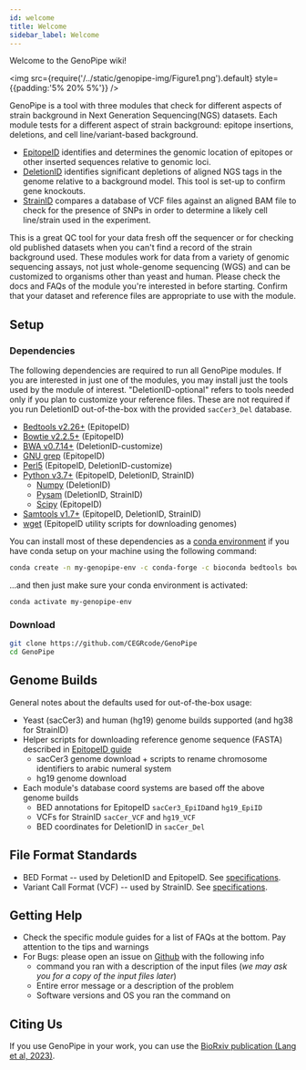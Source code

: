 ```yaml
---
id: welcome
title: Welcome
sidebar_label: Welcome
---
```

Welcome to the GenoPipe wiki!

<img src={require('/../static/genopipe-img/Figure1.png').default} style={{padding:'5% 20% 5%'}} />


GenoPipe is a tool with three modules that check for different aspects of strain background in Next Generation Sequencing(NGS) datasets. Each module tests for a different aspect of strain background: epitope insertions, deletions, and cell line/variant-based background.
  - [EpitopeID][epitopeid-md] identifies and determines the genomic location of epitopes or other inserted sequences relative to genomic loci.
  - [DeletionID][epitopeid-md] identifies significant depletions of aligned NGS tags in the genome relative to a background model. This tool is set-up to confirm gene knockouts.
  - [StrainID][strainid-md] compares a database of VCF files against an aligned BAM file to check for the presence of SNPs in order to determine a likely cell line/strain used in the experiment.

This is a great QC tool for your data fresh off the sequencer or for checking old published datasets when you can't find a record of the strain background used. These modules work for data from a variety of genomic sequencing assays, not just whole-genome sequencing (WGS) and can be customized to organisms other than yeast and human. Please check the docs and FAQs of the module you're interested in before starting. Confirm that your dataset and reference files are appropriate to use with the module.


## Setup

### Dependencies
The following dependencies are required to run all GenoPipe modules. If you are interested in just one of the modules, you may install just the tools used by the module of interest. "DeletionID-optional" refers to tools needed only if you plan to customize your reference files. These are not required if you run DeletionID out-of-the-box with the provided `sacCer3_Del` database.

* [Bedtools v2.26+][dependency-bedtools] (EpitopeID)
* [Bowtie v2.2.5+][dependency-bowtie2] (EpitopeID)
* [BWA v0.7.14+][dependency-bwa] (DeletionID-customize)
* [GNU grep][dependency-gnu-grep] (EpitopeID)
* [Perl5][dependency-perl5] (EpitopeID, DeletionID-customize)
* [Python v3.7+][dependency-python] (EpitopeID, DeletionID, StrainID)
  * [Numpy][dependency-numpy] (DeletionID)
  * [Pysam][dependency-pysam] (DeletionID, StrainID)
  * [Scipy][dependency-scipy] (EpitopeID)
* [Samtools v1.7+][dependency-samtools] (EpitopeID, DeletionID, StrainID)
* [wget][dependency-wget] (EpitopeID utility scripts for downloading genomes)

You can install most of these dependencies as a [conda environment][conda-install] if you have conda setup on your machine using the following command:

```bash
conda create -n my-genopipe-env -c conda-forge -c bioconda bedtools bowtie2 bwa grep perl numpy scipy pysam wget
```

...and then just make sure your conda environment is activated:
```
conda activate my-genopipe-env
```

### Download

```bash
git clone https://github.com/CEGRcode/GenoPipe
cd GenoPipe
```

<!-- ## Testing -->

## Genome Builds
General notes about the defaults used for out-of-the-box usage:

* Yeast (sacCer3) and human (hg19) genome builds supported (and hg38 for StrainID)
* Helper scripts for downloading reference genome sequence (FASTA) described in [EpitopeID guide][epitopeid-md]
  * sacCer3 genome download + scripts to rename chromosome identifiers to arabic numeral system
  * hg19 genome download
* Each module's database coord systems are based off the above genome builds
  * BED annotations for EpitopeID `sacCer3_EpiID`and `hg19_EpiID`
  * VCFs for StrainID `sacCer_VCF` and `hg19_VCF`
  * BED coordinates for DeletionID in `sacCer_Del`



## File Format Standards

* BED Format -- used by DeletionID and EpitopeID. See [specifications][bed-specs].
* Variant Call Format (VCF) -- used by StrainID. See [specifications][vcf-specs].



## Getting Help

* Check the specific module guides for a list of FAQs at the bottom. Pay attention to the tips and warnings
* For Bugs: please open an issue on [Github][github-issues] with the following info
    * command you ran with a description of the input files (_we may ask you for a copy of the input files later_)
    * Entire error message or a description of the problem
    * Software versions and OS you ran the command on

## Citing Us
If you use GenoPipe in your work, you can use the [BioRxiv publication (Lang et al, 2023)][biorxiv-link].

[biorxiv-link]:https://www.biorxiv.org/content/10.1101/2023.03.14.532660v1

[epitopeid-md]:/docs/epitopeid
[deletionid-md]:/docs/deletionid
[strainid-md]:/docs/strainid

[github-repo]:https://github.com/CEGRcode/GenoPipe
[github-issues]:https://github.com/CEGRcode/GenoPipe/issues
[conda-install]:https://docs.conda.io/projects/conda/en/latest/user-guide/install/download.html

[bed-specs]:https://genome.ucsc.edu/FAQ/FAQformat.html#format1
[vcf-specs]:https://genome.ucsc.edu/goldenPath/help/vcf.html
[dependency-bwa]:https://bio-bwa.sourceforge.net/bwa.shtml
[dependency-bowtie2]:https://bowtie-bio.sourceforge.net/bowtie2/manual.shtml
[dependency-samtools]:http://www.htslib.org/doc/
[dependency-bedtools]:https://bedtools.readthedocs.io/en/latest/content/installation.html
[dependency-perl5]:https://www.perl.org/get.html
[dependency-python]:https://www.python.org/downloads/
[dependency-scipy]:https://scipy.org/install/
[dependency-numpy]:https://numpy.org/install/
[dependency-pysam]:https://pysam.readthedocs.io/en/latest/installation.html
[dependency-gnu-grep]:https://man7.org/linux/man-pages/man1/grep.1.html
[dependency-wget]:https://www.gnu.org/software/wget/

<!-- [biorxiv-paper]:https://www.biorxiv.org/ -->
